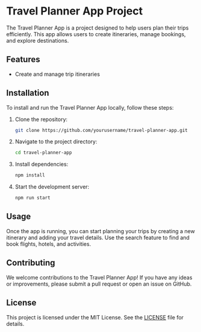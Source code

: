 # Travel Planner App Project

The Travel Planner App is a project designed to help users plan their trips efficiently. This app allows users to create itineraries, manage bookings, and explore destinations.

## Features

- Create and manage trip itineraries

## Installation

To install and run the Travel Planner App locally, follow these steps:

1. Clone the repository:

    ```bash
    git clone https://github.com/yourusername/travel-planner-app.git
    ```

2. Navigate to the project directory:

    ```bash
    cd travel-planner-app
    ```

3. Install dependencies:

    ```bash
    npm install
    ```

4. Start the development server:

    ```bash
    npm run start
    ```

## Usage

Once the app is running, you can start planning your trips by creating a new itinerary and adding your travel details. Use the search feature to find and book flights, hotels, and activities.

## Contributing

We welcome contributions to the Travel Planner App! If you have any ideas or improvements, please submit a pull request or open an issue on GitHub.

## License

This project is licensed under the MIT License. See the [LICENSE](LICENSE) file for details.

